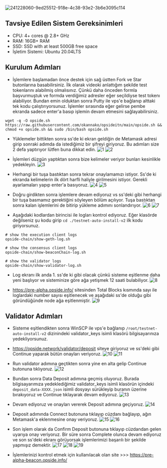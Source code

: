 ![241228060-9ed25512-918e-4c38-93e2-3b6e3095c114](https://github.com/okannako/opsideitn/assets/73176377/6df2de2e-8691-41b0-9427-84657ae46ca8)

## Tavsiye Edilen Sistem Gereksinimleri

- CPU: 4+ cores @ 2.8+ GHz 
- RAM: 16GB+ RAM 
- SSD: SSD with at least 500GB free space
- İşletim Sistemi: Ubuntu 20.04LTS

## Kurulum Adımları

- İşlemlere başlamadan önce destek için sağ üstten Fork ve Star butonlarına basabilirsiniz. İlk olarak videoki anlattığım şekilde test tokenlarını alabilmiş olmalısınız. Çünkü daha önceden formla başvurmuştuk ve formda verdiğimiz adresler eğer seçildiyse test tokenı alabiliyor. Bundan emin olduktan sonra Putty ile vps'e bağlanıp alttaki tek kodu çalıştırıyorsunuz. İşlemler sırasında eğer gelirse pembe ekranda sadece enter'a basıp işlemin devam etmesini sağlayabilirsiniz.
```
wget -q -O opside.sh https://raw.githubusercontent.com/okannako/opsideitn/main/opside.sh && chmod +x opside.sh && sudo /bin/bash opside.sh
```

- Yüklemeler bittikten sonra ss'de ki ekran geldiğin de Metamask adresi girip sonraki adımda da istediğimiz bir şifreyi giriyoruz. Bu adımları size 2 defa yaptırıyor lütfen buna dikkat edin.
![1](https://github.com/okannako/opsideitn/assets/73176377/80261b52-00e1-4851-ba55-781bf1cac3ac)
![2](https://github.com/okannako/opsideitn/assets/73176377/63c5f5b1-ca65-4be6-af3f-b4c175fb0357)

- İşlemleri düzgün yaptıktan sonra bize kelimeler veriyor bunları kesinlikle yedekleyin.
![3](https://github.com/okannako/opsideitn/assets/73176377/282b81fc-073f-4583-992b-1212b31ff2d8)

- Herhangi bir tuşa bastıktan sonra tekrar onaylamamızı istiyor. Ss'de ki ekranda kelimelerin ilk dört harfli haliyle girilmesini istiyor. Gerekli ayarlamaları yapıp enter'a basıyoruz. 
![4](https://github.com/okannako/opsideitn/assets/73176377/3487f45c-4221-4885-993b-12900509a2e5)
![5](https://github.com/okannako/opsideitn/assets/73176377/1d7ae36a-fae1-424c-9c3c-0ac1e18587d8)

- Doğru girdikten sonra işlemlere devam ediyoruz vs ss'deki gibi herhangi bir tuşa basmamız gerektiğini söyleyen bölüm açılıyor. Tuşa bastıktan sonra kalan işlemlerini de bitirip yükleme adımını sonlandırıyor.
![6](https://github.com/okannako/opsideitn/assets/73176377/3acf80e3-35d9-41b3-9b1b-98ab41157e03)
![7](https://github.com/okannako/opsideitn/assets/73176377/a295de30-b53e-47c6-aa98-de1460a63883)

- Aşağıdaki kodlardan birincisi ile logları kontrol ediyoruz. Eğer klasörde değilseniz şu kodu girip ```cd ./testnet-auto-install-v2``` ilk kodu giriyorsunuz.
```
# show the execution client logs
opside-chain/show-geth-log.sh

# show the consensus client logs
opside-chain/show-beaconChain-log.sh

# show the validator logs
opside-chain/show-validator-log.sh
```

- Log ekranı ilk anda 1. ss'de ki gibi olacak çünkü sisteme eşitlenme daha yeni başlıyor ve sisteminize göre ağa yetişmek 12 saati bulabiliyor. 
![8](https://github.com/okannako/opsideitn/assets/73176377/a6ac37d0-ecd4-4b1b-afee-938a74e76593)

- https://pre-alpha.opside.info/ sitesinden Total Blocks kısmında sayı ile loglardaki number sayısı eşitlenecek ve aşağıdaki ss'de olduğu gibi göründüğünde node ağa eşitlenmiştir.
![9](https://github.com/okannako/opsideitn/assets/73176377/41bc4443-baa6-4814-82d4-029d807a9406)

## Validator Adımları

- Sisteme eşitlendikten sonra WinSCP ile vps'e bağlanıp ```/root/testnet-auto-install-v2``` dizinindeki validator_keys isimli klasörü bilgisayarınıza yedekliyorsunuz.
- https://opside.network/validator/deposit siteye giriyoruz ve ss'deki gibi Continue yaparak bütün onayları veriyoruz.
![10](https://github.com/okannako/opsideitn/assets/73176377/7af4fefb-a727-40ce-ae4d-c8194d81279e)
![11](https://github.com/okannako/opsideitn/assets/73176377/e50dc2d4-e535-4f6b-a3ea-ef1880a73e0e)

- Run validator adımına geçtikten sonra yine en alta gelip Continue butonuna tıklıyoruz.
![12](https://github.com/okannako/opsideitn/assets/73176377/bfcb6de9-bdaa-411f-ac55-472a26c855bd)

- Bundan sonra Data Deposit adımına geçmiş oluyoruz. Burada bilgisayarımıza yedeklediğimiz validator_keys isimli klasörün içindeki ```deposit_data-XXXX.json``` isimli dosyayı sürükleyip buranın üzerine bırakıyoruz ve Continue tıklayarak devam ediyoruz.
![13](https://github.com/okannako/opsideitn/assets/73176377/808b0c64-bea1-44f1-b7ed-53f92e27e3fa)

- Devam ediyoruz ve onayları vererek Deposit adımına geçiyoruz.
![14](https://github.com/okannako/opsideitn/assets/73176377/6d7e558c-4238-45bf-a2d8-40829d19d178)

- Deposit adımında Connect butonuna tıklayıp cüzdanı bağlayıp, ağın Metamask'a eklenmesine onay veriyoruz.
![15](https://github.com/okannako/opsideitn/assets/73176377/f52f7aa1-c698-410c-8939-ffcf78596cb2)
![16](https://github.com/okannako/opsideitn/assets/73176377/c9de27be-ac8c-4b18-a4b9-9acf19b032b1)

- Son işlem olarak da Confirm Deposit butonuna tıklayıp cüzdandan gelen uyarıya onay veriyoruz. Bir süre sonra Complete olunca devam ediyoruz ve son ss'deki ekranı görüyorsak işlemlerimizi başarılı bir şekilde yapmışız demektir.
![17](https://github.com/okannako/opsideitn/assets/73176377/a252de40-3499-4350-b2a2-bb6f74a025af)
![18](https://github.com/okannako/opsideitn/assets/73176377/735e6522-9b6e-4e81-986b-2d0512e7563a)
![19](https://github.com/okannako/opsideitn/assets/73176377/f3d4c0ed-5af0-4774-8d4a-3190d171ff7d)

- İşlemlerinizi kontrol etmek için kullanılacak olan site >>> https://pre-alpha-beacon.opside.info/






